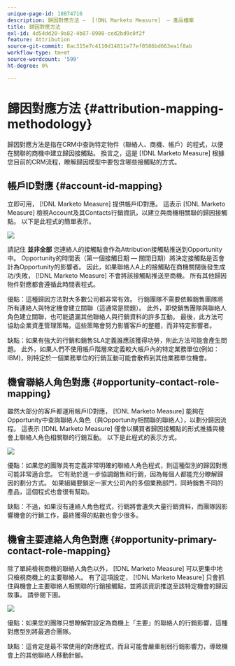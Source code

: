 ```yaml
---
unique-page-id: 18874716
description: 歸因對應方法 —  [!DNL Marketo Measure]  — 產品檔案
title: 歸因對應方法
exl-id: 4d54dd20-9a82-4b87-8908-ced2bd9c0f2f
feature: Attribution
source-git-commit: 8ac315e7c4110d14811e77ef0586bd663ea1f8ab
workflow-type: tm+mt
source-wordcount: '599'
ht-degree: 0%

---
```


# 歸因對應方法 {#attribution-mapping-methodology}

歸因對應方法是指在CRM中查詢特定物件（聯絡人、商機、帳戶）的程式，以便在關聯的商機中建立歸因接觸點。 換言之，這是 [!DNL Marketo Measure] 根據您目前的CRM流程，瞭解歸因模型中要包含哪些接觸點的方式。

## 帳戶ID對應 {#account-id-mapping}

立即可用， [!DNL Marketo Measure] 提供帳戶ID對應。 這表示 [!DNL Marketo Measure] 檢視Account及其Contacts行銷資訊，以建立與商機相關聯的歸因接觸點。 以下是此程式的簡單表示。

![](assets/1-1.png)

請記住 **並非全部** 您連絡人的接觸點會作為Attribution接觸點推送到Opportunity中。 Opportunity的時間表（第一個接觸日期 — 關閉日期）將決定接觸點是否會計為Opportunity的影響者。 因此，如果聯絡人A上的接觸點在商機關閉後發生成功/失敗， [!DNL Marketo Measure] 不會將該接觸點推送至商機。 所有其他歸因物件對應都會遵循此時間表程式。

優點：這種歸因方法對大多數公司都非常有效。 行銷團隊不需要依賴銷售團隊將所有連絡人與特定機會建立關聯（這通常是問題）。 此外，即使銷售團隊與聯絡人角色建立關聯，也可能遺漏其他聯絡人與行銷資料的許多互動。 最後，此方法可協助企業資產管理策略，這些策略會努力影響客戶的整體，而非特定影響者。

缺點：如果有強大的行銷和銷售SLA定義誰應該獲得功勞，則此方法可能會產生問題。 此外，如果人們不使用帳戶階層來定義較大帳戶內的特定業務單位(例如：IBM)，則特定於一個業務單位的行銷互動可能會散佈到其他業務單位機會。

## 機會聯絡人角色對應 {#opportunity-contact-role-mapping}

雖然大部分的客戶都運用帳戶ID對應， [!DNL Marketo Measure] 能夠在Opportunity中查詢聯絡人角色（與Opportunity相關聯的聯絡人），以劃分歸因流程。 這表示 [!DNL Marketo Measure] 僅會以購買者歸因接觸點的形式推播與機會上聯絡人角色相關聯的行銷互動。 以下是此程式的表示方式。

![](assets/2-1.png)

優點：如果您的團隊具有定義非常明確的聯絡人角色程式，則這種型別的歸因對應可能非常適合您。 它有助於進一步協調銷售和行銷，因為每個人都能充分瞭解歸因的劃分方式。 如果組織要鎖定一家大公司內的多個業務部門，同時銷售不同的產品，這個程式也會很有幫助。

缺點：不過，如果沒有連絡人角色程式，行銷將會遺失大量行銷資料，而團隊因影響機會的行銷工作，最終獲得的點數也會少很多。

## 機會主要連絡人角色對應 {#opportunity-primary-contact-role-mapping}

除了單純檢視商機的聯絡人角色以外， [!DNL Marketo Measure] 可以更集中地只檢視商機上的主要聯絡人。 有了這項設定， [!DNL Marketo Measure] 只會抓住與機會上主要聯絡人相關聯的行銷接觸點，並將該資訊推送至該特定機會的歸因故事。 請參閱下圖。

![](assets/3.png)

優點：如果您的團隊只想瞭解對設定為商機上「主要」的聯絡人的行銷影響，這種對應型別將最適合團隊。

缺點：這肯定是最不常使用的對應程式，而且可能會嚴重削弱行銷影響力，導致機會上的其他聯絡人移動針腳。
